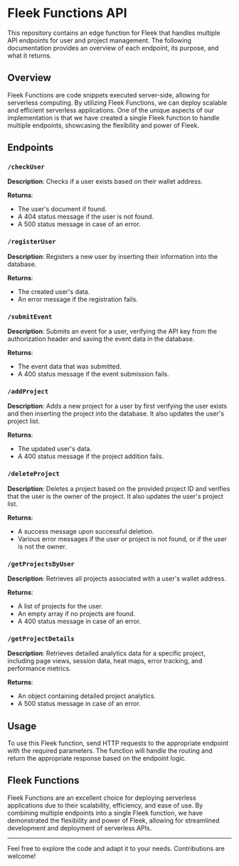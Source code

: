 # Fleek Functions API

This repository contains an edge function for Fleek that handles multiple API endpoints for user and project management. The following documentation provides an overview of each endpoint, its purpose, and what it returns.

## Overview

Fleek Functions are code snippets executed server-side, allowing for serverless computing. By utilizing Fleek Functions, we can deploy scalable and efficient serverless applications. One of the unique aspects of our implementation is that we have created a single Fleek function to handle multiple endpoints, showcasing the flexibility and power of Fleek.

## Endpoints

### `/checkUser`

**Description**: Checks if a user exists based on their wallet address.

**Returns**: 
- The user's document if found.
- A 404 status message if the user is not found.
- A 500 status message in case of an error.

### `/registerUser`

**Description**: Registers a new user by inserting their information into the database.

**Returns**: 
- The created user's data.
- An error message if the registration fails.

### `/submitEvent`

**Description**: Submits an event for a user, verifying the API key from the authorization header and saving the event data in the database.

**Returns**: 
- The event data that was submitted.
- A 400 status message if the event submission fails.

### `/addProject`

**Description**: Adds a new project for a user by first verifying the user exists and then inserting the project into the database. It also updates the user's project list.

**Returns**: 
- The updated user's data.
- A 400 status message if the project addition fails.

### `/deleteProject`

**Description**: Deletes a project based on the provided project ID and verifies that the user is the owner of the project. It also updates the user's project list.

**Returns**: 
- A success message upon successful deletion.
- Various error messages if the user or project is not found, or if the user is not the owner.

### `/getProjectsByUser`

**Description**: Retrieves all projects associated with a user's wallet address.

**Returns**: 
- A list of projects for the user.
- An empty array if no projects are found.
- A 400 status message in case of an error.

### `/getProjectDetails`

**Description**: Retrieves detailed analytics data for a specific project, including page views, session data, heat maps, error tracking, and performance metrics.

**Returns**: 
- An object containing detailed project analytics.
- A 500 status message in case of an error.

## Usage

To use this Fleek function, send HTTP requests to the appropriate endpoint with the required parameters. The function will handle the routing and return the appropriate response based on the endpoint logic.

## Fleek Functions

Fleek Functions are an excellent choice for deploying serverless applications due to their scalability, efficiency, and ease of use. By combining multiple endpoints into a single Fleek function, we have demonstrated the flexibility and power of Fleek, allowing for streamlined development and deployment of serverless APIs.

---

Feel free to explore the code and adapt it to your needs. Contributions are welcome!